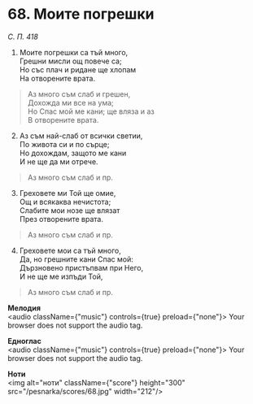# 68. Моите погрешки

_С. П. 418_

1. Моите погрешки са тъй много,  
Грешни мисли ощ повече са;  
Но със плач и ридане ще хлопам  
На отворените врата.  

> Аз много съм слаб и грешен,  
> Дохожда ми все на ума;  
> Но Спас мой ме кани; ще вляза и аз  
> В отворените врата.  

2. Аз съм най-слаб от всички светии,  
По живота си и по сърце;  
Но дохождам, защото ме кани  
И не ще да ми отрече.  

> Аз много съм слаб и пр.  

3. Греховете ми Той ще омие,  
Ощ и всякаква нечистота;  
Слабите мои нозе ще влязат  
През отворените врата.  

> Аз много съм слаб и пр.  

4. Греховете мои са тъй много,  
Да, но грешните кани Спас мой:  
Дързновено пристъпвам при Него,  
И не ще ме изпъди Той,  

> Аз много съм слаб и пр.

**Мелодия**  
<audio className={"music"} controls={true} preload={"none"}>
    <source src="/pesnarka/mp3/68.mp3" type="audio/mpeg"/>
    Your browser does not support the audio tag.
</audio>

**Едноглас**  
<audio className={"music"} controls={true} preload={"none"}>
    <source src="/pesnarka/transp/68.mp3" type="audio/mpeg"/>
    Your browser does not support the audio tag.
</audio>

**Ноти**  
<img alt="ноти" className={"score"} height="300" src="/pesnarka/scores/68.jpg" width="212"/>
